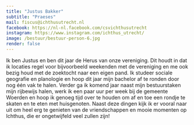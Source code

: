 ```yaml
---
title: "Justus Bakker"
subtitle: "Praeses"
mail: fiscus@ichthusutrecht.nl
facebook: https://nl-nl.facebook.com/csvichthusutrecht
instagram: https://www.instagram.com/ichthus_utrecht/
image: /bestuur/bestuur-person-6.jpg
render: false
---
```


Ik ben Justus en ben dit jaar de Herus van onze vereniging. Dit houdt in dat ik locaties regel voor bijvoorbeeld weekenden met de vereniging en me ook bezig houd met de zoektocht naar een eigen pand. Ik studeer sociale geografie en planologie en hoop dit jaar mijn bachelor af te ronden door nog één vak te halen. Verder ga ik komend jaar naast mijn bestuurstaken mijn rijbewijs halen, werk ik een paar uur per week bij de gemeente Woerden en hoop ik genoeg tijd over te houden om af en toe een rondje te skaten en te eten met huisgenoten. Naast deze dingen kijk ik er vooral naar uit om heel erg te genieten van de vriendschappen en mooie momenten op Ichthus, die er ongetwijfeld veel zullen zijn!
